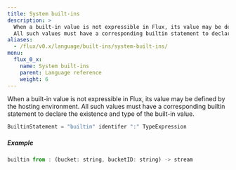 ```yaml
---
title: System built-ins
description: >
  When a built-in value is not expressible in Flux, its value may be defined by the hosting environment.
  All such values must have a corresponding builtin statement to declare the existence and type of the built-in value.
aliases:
  - /flux/v0.x/language/built-ins/system-built-ins/
menu:
  flux_0_x:
    name: System built-ins
    parent: Language reference
    weight: 6
---
```


When a built-in value is not expressible in Flux, its value may be defined by the hosting environment.
All such values must have a corresponding builtin statement to declare the existence and type of the built-in value.

```js
BuiltinStatement = "builtin" identifer ":" TypeExpression
```

##### Example

```js
builtin from : (bucket: string, bucketID: string) -> stream
```
